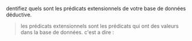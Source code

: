 dentifiez quels sont les prédicats extensionnels de votre base de données déductive.
>les prédicats extensionnels sont les prédicats qui ont des valeurs dans la base de données. c'est a dire :
